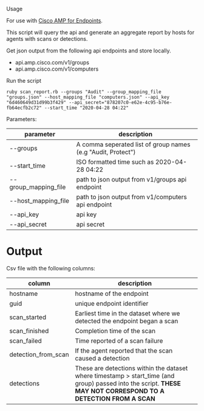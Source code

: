 Usage

For use with [Cisco AMP for Endpoints](https://www.cisco.com/c/en/us/products/security/amp-for-endpoints/index.html).

This script will query the api and generate an aggregate report by hosts for agents with scans or detections.


Get json output from the following api endpoints and store locally.

* api.amp.cisco.com/v1/groups
* api.amp.cisco.com/v1/computers


Run the script

```
ruby scan_report.rb --groups "Audit" --group_mapping_file "groups.json" --host_mapping_file "computers.json" --api_key "6d460649d31d99b3f429" --api_secret="878207c0-e62e-4c95-b76e-fb64ecfb2c72" --start_time "2020-04-28 04:22"
```

Parameters:

| parameter | description |
| --- | --- |
| --groups | A comma seperated list of group names (e.g "Audit, Protect") |
| --start_time | ISO formatted time such as 2020-04-28 04:22 |
| --group_mapping_file | path to json output from v1/groups api endpoint |
| --host_mapping_file | path to json output from v1/computers api endpoint |
| --api_key | api key |
| --api_secret | api secret |



# Output

Csv file with the following columns:

| column | description |
| --- | --- |
| hostname | hostname of the endpoint |
| guid | unique endpoint identifier |
| scan_started | Earliest time in the dataset where we detected the endpoint began a scan | 
| scan_finished | Completion time of the scan |
| scan_failed | Time reported of a scan failure |
| detection_from_scan | If the agent reported that the scan caused a detection |
| detections | These are detections within the dataset where timestamp > start_time (and group) passed into the script. **THESE MAY NOT CORRESPOND TO A DETECTION FROM A SCAN** |
